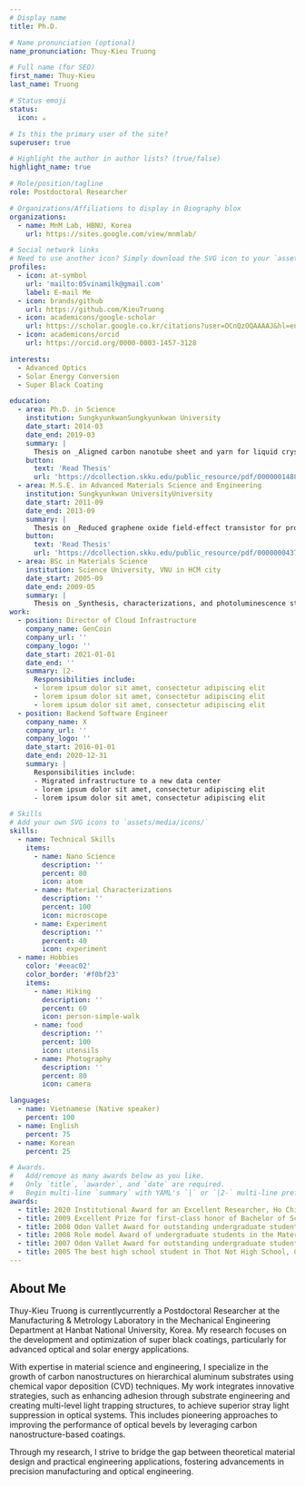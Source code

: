 ```yaml
---
# Display name
title: Ph.D.

# Name pronunciation (optional)
name_pronunciation: Thuy-Kieu Truong

# Full name (for SEO)
first_name: Thuy-Kieu
last_name: Truong

# Status emoji
status:
  icon: ☕️

# Is this the primary user of the site?
superuser: true

# Highlight the author in author lists? (true/false)
highlight_name: true

# Role/position/tagline
role: Postdoctoral Researcher

# Organizations/Affiliations to display in Biography blox
organizations:
  - name: MnM Lab, HBNU, Korea
    url: https://sites.google.com/view/mnmlab/

# Social network links
# Need to use another icon? Simply download the SVG icon to your `assets/media/icons/` folder.
profiles:
  - icon: at-symbol
    url: 'mailto:05vinamilk@gmail.com'
    label: E-mail Me
  - icon: brands/github
    url: https://github.com/KieuTruong
  - icon: academicons/google-scholar
    url: https://scholar.google.co.kr/citations?user=OCnQzOQAAAAJ&hl=en
  - icon: academicons/orcid
    url: https://orcid.org/0000-0003-1457-3128

interests:
  - Advanced Optics
  - Solar Energy Conversion
  - Super Black Coating

education:
  - area: Ph.D. in Science
    institution: SungkyunkwanSungkyunkwan University
    date_start: 2014-03
    date_end: 2019-03
    summary: |
      Thesis on _Aligned carbon nanotube sheet and yarn for liquid crystal display and smart actuators_. Supervised by [Prof Dongseok Suh](https://scholar.google.com/citations?user=_Ndk1ZwAAAAJ&hl=en&oi=ao). Presented 2 oral presentation at Intenational Conferences and 03 poster presentation at International and Domestic Conferences and  with the contributions being published in 04 SCI/SCIE journals as a first author, and 05 SCI/SCIE journals as a co-author.
    button:
      text: 'Read Thesis'
      url: 'https://dcollection.skku.edu/public_resource/pdf/000000148893_20241228144845.pdf'
  - area: M.S.E. in Advanced Materials Science and Engineering 
    institution: Sungkyunkwan UniversityUniversity
    date_start: 2011-09
    date_end: 2013-09
    summary: |
      Thesis on _Reduced graphene oxide field-effect transistor for proton-sensing_. Supervised by [Prof Nae-Eung Lee](https://scholar.google.com/citations?user=ASCwfo4AAAAJ&hl=en&oi=ao). Presented 01 poster presentation at  Domestic Conferences and  with the contributions being published in 01 SCI/SCIE journal as a first author, and 01 SCI/SCIE journal as a co-author.
    button:
      text: 'Read Thesis'
      url: 'https://dcollection.skku.edu/public_resource/pdf/000000043753_20241228145300.pdf'
  - area: BSc in Materials Science
    institution: Science University, VNU in HCM city
    date_start: 2005-09
    date_end: 2009-05
    summary: |
      Thesis on _Synthesis, characterizations, and photoluminescence studies of Mn-doped ZnS nanoparticles, the potential for applications in bio-image diagnostics_. Supervised by [Prof Hoang Hai Tran]Published in 01 SCI/SCIE journal as a co-author.
work:
  - position: Director of Cloud Infrastructure
    company_name: GenCoin
    company_url: ''
    company_logo: ''
    date_start: 2021-01-01
    date_end: ''
    summary: |2-
      Responsibilities include:
      - lorem ipsum dolor sit amet, consectetur adipiscing elit
      - lorem ipsum dolor sit amet, consectetur adipiscing elit
      - lorem ipsum dolor sit amet, consectetur adipiscing elit
  - position: Backend Software Engineer
    company_name: X
    company_url: ''
    company_logo: ''
    date_start: 2016-01-01
    date_end: 2020-12-31
    summary: |
      Responsibilities include:
      - Migrated infrastructure to a new data center
      - lorem ipsum dolor sit amet, consectetur adipiscing elit
      - lorem ipsum dolor sit amet, consectetur adipiscing elit

# Skills
# Add your own SVG icons to `assets/media/icons/`
skills:
  - name: Technical Skills
    items:
      - name: Nano Science
        description: ''
        percent: 80
        icon: atom
      - name: Material Characterizations
        description: ''
        percent: 100
        icon: microscope
      - name: Experiment
        description: ''
        percent: 40
        icon: experiment
  - name: Hobbies
    color: '#eeac02'
    color_border: '#f0bf23'
    items:
      - name: Hiking
        description: ''
        percent: 60
        icon: person-simple-walk
      - name: food
        description: ''
        percent: 100
        icon: utensils
      - name: Photography
        description: ''
        percent: 80
        icon: camera

languages:
  - name: Vietnamese (Native speaker)
    percent: 100
  - name: English
    percent: 75
  - name: Korean
    percent: 25

# Awards.
#   Add/remove as many awards below as you like.
#   Only `title`, `awarder`, and `date` are required.
#   Begin multi-line `summary` with YAML's `|` or `|2-` multi-line prefix and indent 2 spaces below.
awards:
  - title: 2020 Institutional Award for an Excellent Researcher, Ho Chi Minh City Institute of Physics, Vietnam Academy of Science and Technology, Vietnam
  - title: 2009 Excellent Prize for first-class honor of Bachelor of Science, Science University, Vietnam National University in Ho Chi Minh city
  - title: 2008 Odon Vallet Award for outstanding undergraduate student
  - title: 2008 Role model Award of undergraduate students in the Material Science Department, Science University, Vietnam National University in Ho Chi Minh city
  - title: 2007 Odon Vallet Award for outstanding undergraduate student
  - title: 2005 The best high school student in Thot Not High School, Can Tho city
---
```


## About Me

Thuy-Kieu Truong is currentlycurrently a Postdoctoral Researcher at the Manufacturing & Metrology Laboratory in the Mechanical Engineering Department at Hanbat National University, Korea. My research focuses on the development and optimization of super black coatings, particularly for advanced optical and solar energy applications.

With expertise in material science and engineering, I specialize in the growth of carbon nanostructures on hierarchical aluminum substrates using chemical vapor deposition (CVD) techniques. My work integrates innovative strategies, such as enhancing adhesion through substrate engineering and creating multi-level light trapping structures, to achieve superior stray light suppression in optical systems. This includes pioneering approaches to improving the performance of optical bevels by leveraging carbon nanostructure-based coatings.

Through my research, I strive to bridge the gap between theoretical material design and practical engineering applications, fostering advancements in precision manufacturing and optical engineering.
